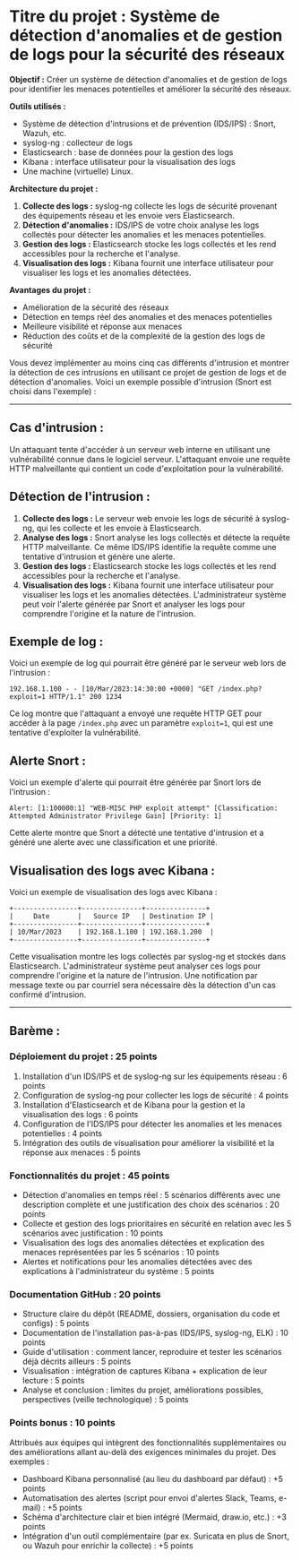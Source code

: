 # Titre du projet : Système de détection d'anomalies et de gestion de logs pour la sécurité des réseaux

**Objectif :** Créer un système de détection d'anomalies et de gestion de logs pour identifier les menaces potentielles et améliorer la sécurité des réseaux.

**Outils utilisés :**
- Système de détection d'intrusions et de prévention (IDS/IPS) : Snort, Wazuh, etc.
- syslog-ng : collecteur de logs
- Elasticsearch : base de données pour la gestion des logs
- Kibana : interface utilisateur pour la visualisation des logs
- Une machine (virtuelle) Linux.

**Architecture du projet :**

1. **Collecte des logs :** syslog-ng collecte les logs de sécurité provenant des équipements réseau et les envoie vers Elasticsearch.
2. **Détection d'anomalies :** IDS/IPS de votre choix analyse les logs collectés pour détecter les anomalies et les menaces potentielles.
3. **Gestion des logs :** Elasticsearch stocke les logs collectés et les rend accessibles pour la recherche et l'analyse.
4. **Visualisation des logs :** Kibana fournit une interface utilisateur pour visualiser les logs et les anomalies détectées.

**Avantages du projet :**
- Amélioration de la sécurité des réseaux
- Détection en temps réel des anomalies et des menaces potentielles
- Meilleure visibilité et réponse aux menaces
- Réduction des coûts et de la complexité de la gestion des logs de sécurité

Vous devez implémenter au moins cinq cas différents d'intrusion et montrer la détection de ces intrusions en utilisant ce projet de gestion de logs et de détection d'anomalies. Voici un exemple possible d'intrusion (Snort est choisi dans l'exemple) :

---

## **Cas d'intrusion :**

Un attaquant tente d'accéder à un serveur web interne en utilisant une vulnérabilité connue dans le logiciel serveur. L'attaquant envoie une requête HTTP malveillante qui contient un code d'exploitation pour la vulnérabilité.

## **Détection de l'intrusion :**

1. **Collecte des logs :** Le serveur web envoie les logs de sécurité à syslog-ng, qui les collecte et les envoie à Elasticsearch.
2. **Analyse des logs :** Snort analyse les logs collectés et détecte la requête HTTP malveillante. Ce même IDS/IPS identifie la requête comme une tentative d'intrusion et génère une alerte.
3. **Gestion des logs :** Elasticsearch stocke les logs collectés et les rend accessibles pour la recherche et l'analyse.
4. **Visualisation des logs :** Kibana fournit une interface utilisateur pour visualiser les logs et les anomalies détectées. L'administrateur système peut voir l'alerte générée par Snort et analyser les logs pour comprendre l'origine et la nature de l'intrusion.

## **Exemple de log :**

Voici un exemple de log qui pourrait être généré par le serveur web lors de l'intrusion :

```
192.168.1.100 - - [10/Mar/2023:14:30:00 +0000] "GET /index.php?exploit=1 HTTP/1.1" 200 1234
```

Ce log montre que l'attaquant a envoyé une requête HTTP GET pour accéder à la page `/index.php` avec un paramètre `exploit=1`, qui est une tentative d'exploiter la vulnérabilité.

## **Alerte Snort :**

Voici un exemple d'alerte qui pourrait être générée par Snort lors de l'intrusion :

```
Alert: [1:100000:1] "WEB-MISC PHP exploit attempt" [Classification: Attempted Administrator Privilege Gain] [Priority: 1]
```

Cette alerte montre que Snort a détecté une tentative d'intrusion et a généré une alerte avec une classification et une priorité.

## **Visualisation des logs avec Kibana :**

Voici un exemple de visualisation des logs avec Kibana :

```
+----------------+---------------+---------------+ 
|     Date       |   Source IP   | Destination IP | 
+----------------+---------------+---------------+ 
| 10/Mar/2023    | 192.168.1.100 | 192.168.1.200  | 
+----------------+---------------+---------------+ 
```

Cette visualisation montre les logs collectés par syslog-ng et stockés dans Elasticsearch. L'administrateur système peut analyser ces logs pour comprendre l'origine et la nature de l'intrusion. Une notification par message texte ou par courriel sera nécessaire dès la détection d'un cas confirmé d'intrusion.

---

## **Barème :**

### **Déploiement du projet : 25 points**
1. Installation d'un IDS/IPS et de syslog-ng sur les équipements réseau : 6 points
2. Configuration de syslog-ng pour collecter les logs de sécurité : 4 points
3. Installation d'Elasticsearch et de Kibana pour la gestion et la visualisation des logs : 6 points
4. Configuration de l'IDS/IPS pour détecter les anomalies et les menaces potentielles : 4 points
5. Intégration des outils de visualisation pour améliorer la visibilité et la réponse aux menaces : 5 points

### **Fonctionnalités du projet : 45 points**
- Détection d'anomalies en temps réel : 5 scénarios différents avec une description complète et une justification des choix des scénarios : 20 points
- Collecte et gestion des logs prioritaires en sécurité en relation avec les 5 scénarios avec justification : 10 points
- Visualisation des logs des anomalies détectées et explication des menaces représentées par les 5 scénarios : 10 points
- Alertes et notifications pour les anomalies détectées avec des explications à l'administrateur du système : 5 points

### **Documentation GitHub : 20 points**
- Structure claire du dépôt (README, dossiers, organisation du code et configs) : 5 points
- Documentation de l'installation pas-à-pas (IDS/IPS, syslog-ng, ELK) : 10 points
- Guide d'utilisation : comment lancer, reproduire et tester les scénarios déjà décrits ailleurs : 5 points
- Visualisation : intégration de captures Kibana + explication de leur lecture : 5 points
- Analyse et conclusion : limites du projet, améliorations possibles, perspectives (veille technologique) : 5 points

### **Points bonus : 10 points**
Attribués aux équipes qui intègrent des fonctionnalités supplémentaires ou des améliorations allant au-delà des exigences minimales du projet. Des exemples :
- Dashboard Kibana personnalisé (au lieu du dashboard par défaut) : +5 points
- Automatisation des alertes (script pour envoi d'alertes Slack, Teams, e-mail) : +5 points
- Schéma d'architecture clair et bien intégré (Mermaid, draw.io, etc.) : +3 points
- Intégration d'un outil complémentaire (par ex. Suricata en plus de Snort, ou Wazuh pour enrichir la collecte) : +5 points